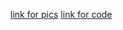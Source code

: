 [link for pics](https://github.com/sushantrk/Android-Apps/tree/master/Lost%20%26%20Found)
[link for code](https://github.com/avinash-p05/Lost_and_Found)
